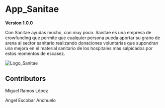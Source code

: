 # App_Sanitae

**Version 1.0.0**

Con Sanitae ayudas mucho, con muy poco.
Sanitae es una empresa de crowfunding que permite que cualquier persona pueda aportar su grano de arena al sector sanitario realizando donaciones voluntarias que supondran una mejora en el material sanitario de los hospitales más salpicados por estos momentos de escasez. 

![Logo_Sanitae](https://user-images.githubusercontent.com/71699683/138306961-edae061d-4074-4b9c-8db7-ac712b03b4ef.JPG)


## Contributors

Miguel Ramos López

Angel Escobar Anchuelo



